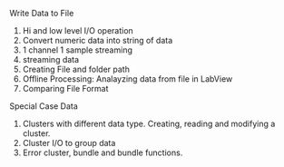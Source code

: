 Write Data to File

1. Hi and low level I/O operation
2. Convert numeric data into string of data
3. 1 channel 1 sample streaming
4. streaming data
5. Creating File and folder path
6. Offline Processing: Analayzing data from file in LabView
7. Comparing File Format

Special Case Data
1. Clusters with different data type. Creating, reading and modifying a cluster.
2. Cluster I/O to group data
3. Error cluster, bundle and bundle functions.


